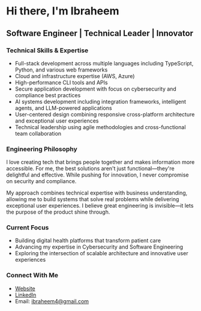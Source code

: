 # Hi there, I'm Ibraheem

## Software Engineer | Technical Leader | Innovator

### Technical Skills & Expertise

- Full-stack development across multiple languages including TypeScript, Python, and various web frameworks
- Cloud and infrastructure expertise (AWS, Azure)
- High-performance CLI tools and APIs
- Secure application development with focus on cybersecurity and compliance best practices
- AI systems development including integration frameworks, intelligent agents, and LLM-powered applications
- User-centered design combining responsive cross-platform architecture and exceptional user experiences
- Technical leadership using agile methodologies and cross-functional team collaboration

### Engineering Philosophy

I love creating tech that brings people together and makes information more accessible. For me, the best solutions aren't just functional—they're delightful and effective. While pushing for innovation, I never compromise on security and compliance.

My approach combines technical expertise with business understanding, allowing me to build systems that solve real problems while delivering exceptional user experiences. I believe great engineering is invisible—it lets the purpose of the product shine through.

### Current Focus

- Building digital health platforms that transform patient care
- Advancing my expertise in Cybersecurity and Software Engineering 
- Exploring the intersection of scalable architecture and innovative user experiences

### Connect With Me

- [Website](https://www.ibraheem.com)
- [LinkedIn](https://www.linkedin.com/in/ibraheem4/)
- Email: ibraheem4@gmail.com

